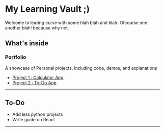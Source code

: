 # My Learning Vault ;)

Welcome to learing curve with some blah blah and blah. Ofcourse one another blah! because why not.

## What's inside

### **Portfolio**
A showcase of Personal projects, including code, demos, and explanations
 - [Project 1 : Calculator App](Protfolio/Project1)
 - [Project 2 : To-Do App](Portfolio/Project2)

---
 ## To-Do
 - Add less python projects
 - Write guide on React

---



<!--
**KamalMrock/KamalMrock** is a ✨ _special_ ✨ repository because its `README.md` (this file) appears on your GitHub profile.

Here are some ideas to get you started:

- 🔭 I’m currently working on ...
- 🌱 I’m currently learning ...
- 👯 I’m looking to collaborate on ...
- 🤔 I’m looking for help with ...
- 💬 Ask me about ...
- 📫 How to reach me: ...
- 😄 Pronouns: ...
- ⚡ Fun fact: ...
-->
